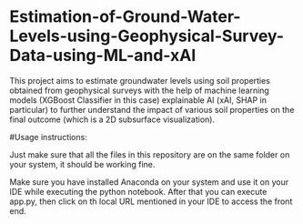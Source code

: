 # Estimation-of-Ground-Water-Levels-using-Geophysical-Survey-Data-using-ML-and-xAl
This project aims to estimate groundwater levels using soil properties obtained from geophysical surveys with the help of machine learning models (XGBoost Classifier in this case) explainable AI (xAI, SHAP in particular) to further understand the impact of various soil properties on the final outcome (which is a 2D subsurface visualization). 

#Usage instructions:

Just make sure that all the files in this repository are on the same folder on your system, it should be working fine.

Make sure you have installed Anaconda on your system and use it on your IDE while executing the python notebook. After that you can execute app.py, then click on th local URL mentioned in your IDE to access the front end.
